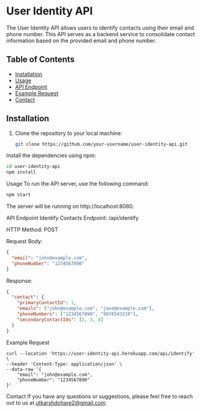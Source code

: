 # User Identity API

The User Identity API allows users to identify contacts using their email and phone number. This API serves as a backend service to consolidate contact information based on the provided email and phone number.

## Table of Contents

- [Installation](#installation)
- [Usage](#usage)
- [API Endpoint](#api-endpoint)
- [Example Request](#example-request)
- [Contact](#contact)

## Installation

1. Clone the repository to your local machine:

   ```bash
   git clone https://github.com/your-username/user-identity-api.git
Install the dependencies using npm:

```bash
cd user-identity-api
npm install
```
Usage
To run the API server, use the following command:

```bash
npm start
```
The server will be running on http://localhost:8080.

API Endpoint
Identify Contacts
Endpoint: /api/identify

HTTP Method: POST

Request Body:

```json
{
  "email": "john@example.com",
  "phoneNumber": "1234567890"
}
```
Response:

```json
{
  "contact": {
    "primaryContactId": 1,
    "emails": ["john@example.com", "jane@example.com"],
    "phoneNumbers": ["1234567890", "9876543210"],
    "secondaryContactIds": [2, 3, 4]
  }
}
```
Example Request
```curl
curl --location 'https://user-identity-api.herokuapp.com/api/identify' \
--header 'Content-Type: application/json' \
--data-raw '{
    "email": "john@example.com",
    "phoneNumber": "1234567890"
}'
```

Contact
If you have any questions or suggestions, please feel free to reach out to us at utkarshdohare2@gmail.com.

